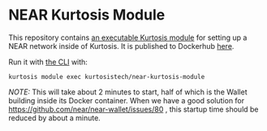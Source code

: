 NEAR Kurtosis Module
=====================
This repository contains [an executable Kurtosis module](https://docs.kurtosistech.com/modules.html) for setting up a NEAR network inside of Kurtosis. It is published to Dockerhub [here](https://hub.docker.com/repository/docker/kurtosistech/near-kurtosis-module).

Run it with [the CLI](https://docs.kurtosistech.com/installation.html) with:

```
kurtosis module exec kurtosistech/near-kurtosis-module
```

_NOTE:_ This will take about 2 minutes to start, half of which is the Wallet building inside its Docker container. When we have a good solution for https://github.com/near/near-wallet/issues/80 , this startup time should be reduced by about a minute.
